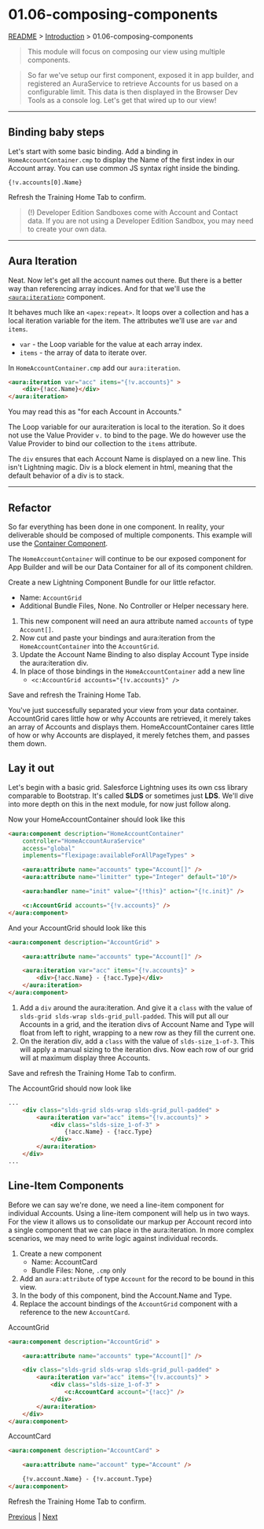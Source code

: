 # 01.06-composing-components

[README](../../../README.md) > [Introduction](../../introduction.md) > 01.06-composing-components

> This module will focus on composing our view using multiple components.

> So far we've setup our first component, exposed it in app builder, and registered an AuraService to retrieve Accounts for us based on a configurable limit. This data is then displayed in the Browser Dev Tools as a console log. Let's get that wired up to our view!

---
## Binding baby steps

Let's start with some basic binding. Add a binding in `HomeAccountContainer.cmp` to display the Name of the first index in our Account array. You can use common JS syntax right inside the binding.

`{!v.accounts[0].Name}`

Refresh the Training Home Tab to confirm.

> (!) Developer Edition Sandboxes come with Account and Contact data. If you are not using a Developer Edition Sandbox, you may need to create your own data.

---
## Aura Iteration

Neat. Now let's get all the account names out there. But there is a better way than referencing array indices. And for that we'll use the [`<aura:iteration>`](https://developer.salesforce.com/docs/atlas.en-us.lightning.meta/lightning/ref_tag_iteration.htm) component.

It behaves much like an `<apex:repeat>`. It loops over a collection and has a local iteration variable for the item. The attributes we'll use are `var` and `items`.

 * `var` - the Loop variable for the value at each array index.
 * `items` - the array of data to iterate over.

In `HomeAccountContainer.cmp` add our `aura:iteration`.

```html
<aura:iteration var="acc" items="{!v.accounts}" >
	<div>{!acc.Name}</div>
</aura:iteration>
```

You may read this as "for each Account in Accounts."

The Loop variable for our aura:iteration is local to the iteration. So it does not use the Value Provider `v.` to bind to the page. We do however use the Value Provider to bind our collection to the `items` attribute.

The `div` ensures that each Account Name is displayed on a new line. This isn't Lightning magic. Div is a block element in html, meaning that the default behavior of a div is to stack.

---
## Refactor

So far everything has been done in one component. In reality, your deliverable should be composed of multiple components. This example will use the [Container Component](../../../development-practices/component-types.md#markdown-header-container-components).

The `HomeAccountContainer` will continue to be our exposed component for App Builder and will be our Data Container for all of its component children.

Create a new Lightning Component Bundle for our little refactor.

* Name: `AccountGrid`
* Additional Bundle Files, None. No Controller or Helper necessary here.

 1. This new component will need an aura attribute named `accounts` of type `Account[]`.
 2. Now cut and paste your bindings and aura:iteration from the `HomeAccountContainer` into the `AccountGrid`.
 3. Update the Account Name Binding to also display Account Type inside the aura:iteration div.
 4. In place of those bindings in the `HomeAccountContainer` add a new line
	* `<c:AccountGrid accounts="{!v.accounts}" />`

Save and refresh the Training Home Tab.

You've just successfully separated your view from your data container. AccountGrid cares little how or why Accounts are retrieved, it merely takes an array of Accounts and displays them. HomeAccountContainer cares little of how or why Accounts are displayed, it merely fetches them, and passes them down.

## Lay it out

Let's begin with a basic grid. Salesforce Lightning uses its own css library comparable to Bootstrap. It's called **SLDS** or sometimes just **LDS**. We'll dive into more depth on this in the next module, for now just follow along.

Now your HomeAccountContainer should look like this
```html
<aura:component description="HomeAccountContainer"
	controller="HomeAccountAuraService"
	access="global"
	implements="flexipage:availableForAllPageTypes" >

	<aura:attribute name="accounts" type="Account[]" />
	<aura:attribute name="limitter" type="Integer" default="10"/>

	<aura:handler name="init" value="{!this}" action="{!c.init}" />

	<c:AccountGrid accounts="{!v.accounts}" />
</aura:component>
```
And your AccountGrid should look like this
```html
<aura:component description="AccountGrid" >

	<aura:attribute name="accounts" type="Account[]" />

	<aura:iteration var="acc" items="{!v.accounts}" >
		<div>{!acc.Name} - {!acc.Type}</div>
	</aura:iteration>
</aura:component>
```

 1. Add a `div` around the aura:iteration. And give it a `class` with the value of `slds-grid slds-wrap slds-grid_pull-padded`. This will put all our Accounts in a grid, and the iteration divs of Account Name and Type will float from left to right, wrapping to a new row as they fill the current one.
 2. On the iteration div, add a `class` with the value of `slds-size_1-of-3`. This will apply a manual sizing to the iteration divs. Now each row of our grid will at maximum display three Accounts.

Save and refresh the Training Home Tab to confirm.

The AccountGrid should now look like
```html
...
	<div class="slds-grid slds-wrap slds-grid_pull-padded" >
		<aura:iteration var="acc" items="{!v.accounts}" >
			<div class="slds-size_1-of-3" >
				{!acc.Name} - {!acc.Type}
			</div>
		</aura:iteration>
	</div>
...
```

## Line-Item Components

Before we can say we're done, we need a line-item component for individual Accounts. Using a line-item component will help us in two ways. For the view it allows us to consolidate our markup per Account record into a single component that we can place in the aura:iteration. In more complex scenarios, we may need to write logic against individual records.

 1. Create a new component
	* Name: AccountCard
	* Bundle Files: None, `.cmp` only
 2. Add an `aura:attribute` of type `Account` for the record to be bound in this view.
 3. In the body of this component, bind the Account.Name and Type.
 4. Replace the account bindings of the `AccountGrid` component with a reference to the new `AccountCard`.

AccountGrid

```html
<aura:component description="AccountGrid" >

	<aura:attribute name="accounts" type="Account[]" />

	<div class="slds-grid slds-wrap slds-grid_pull-padded" >
		<aura:iteration var="acc" items="{!v.accounts}" >
			<div class="slds-size_1-of-3" >
				<c:AccountCard account="{!acc}" />
			</div>
		</aura:iteration>
	</div>
</aura:component>
```

AccountCard

```html
<aura:component description="AccountCard" >

	<aura:attribute name="account" type="Account" />

	{!v.account.Name} - {!v.account.Type}
</aura:component>
```

Refresh the Training Home Tab to confirm.

[Previous](01.05-consuming-the-auraservice.md) | [Next](01.07-slds-styling.md)
